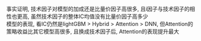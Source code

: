 事实证明, 技术因子对模型的加成还是比量价因子高很多, 且i因子与技术因子的相性也更高, 虽然技术因子的整体IC均值没有比量价因子高多少  
模型的表现, 看IC仍然是lightGBM > Hybrid > Attention > DNN, 但Attention的策略收益比其它模型高很多, 且换成技术因子后, Attention的表现提升最大
